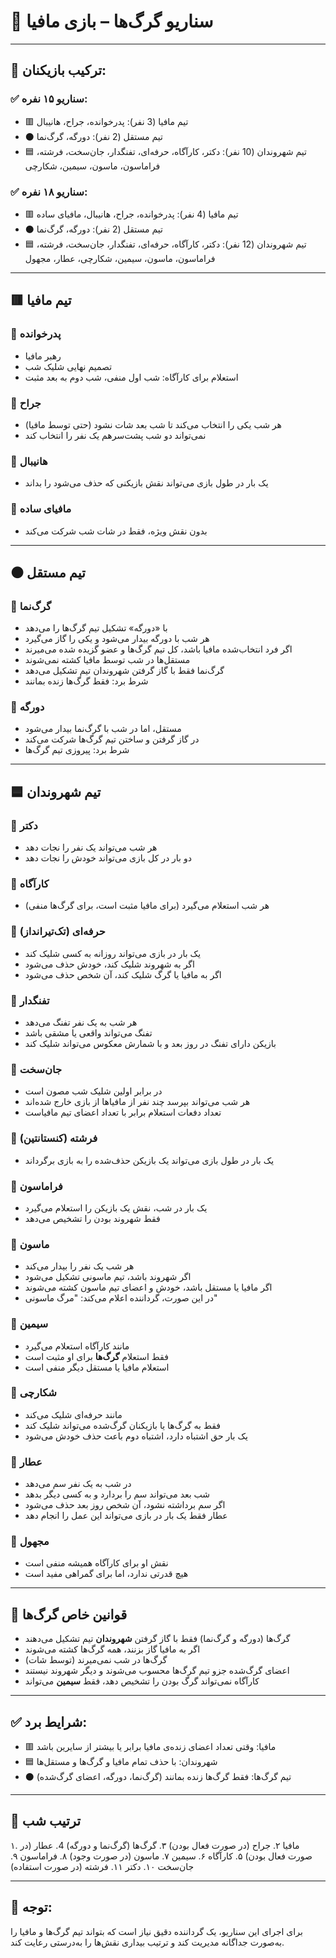 # 🐺 سناریو گرگ‌ها – بازی مافیا

---

## 👥 ترکیب بازیکنان:

### ✅ سناریو ۱۵ نفره:
- 🟥 تیم مافیا (3 نفر): پدرخوانده، جراح، هانیبال
- ⚫ تیم مستقل (2 نفر): دورگه، گرگ‌نما
- 🟦 تیم شهروندان (10 نفر): دکتر، کارآگاه، حرفه‌ای، تفنگدار، جان‌سخت، فرشته، فراماسون، ماسون، سیمین، شکارچی

### ✅ سناریو ۱۸ نفره:
- 🟥 تیم مافیا (4 نفر): پدرخوانده، جراح، هانیبال، مافیای ساده
- ⚫ تیم مستقل (2 نفر): دورگه، گرگ‌نما
- 🟦 تیم شهروندان (12 نفر): دکتر، کارآگاه، حرفه‌ای، تفنگدار، جان‌سخت، فرشته، فراماسون، ماسون، سیمین، شکارچی، عطار، مجهول

---

## 🟥 تیم مافیا

### 🔸 پدرخوانده
- رهبر مافیا
- تصمیم نهایی شلیک شب
- استعلام برای کارآگاه: شب اول منفی، شب دوم به بعد مثبت

### 🔸 جراح
- هر شب یکی را انتخاب می‌کند تا شب بعد شات نشود (حتی توسط مافیا)
- نمی‌تواند دو شب پشت‌سرهم یک نفر را انتخاب کند

### 🔸 هانیبال
- یک بار در طول بازی می‌تواند نقش بازیکنی که حذف می‌شود را بداند

### 🔸 مافیای ساده
- بدون نقش ویژه، فقط در شات شب شرکت می‌کند

---

## ⚫ تیم مستقل

### 🔸 گرگ‌نما
- با «دورگه» تشکیل تیم گرگ‌ها را می‌دهد
- هر شب با دورگه بیدار می‌شود و یکی را گاز می‌گیرد
- اگر فرد انتخاب‌شده مافیا باشد، کل تیم گرگ‌ها و عضو گزیده شده می‌میرند
- مستقل‌ها در شب توسط مافیا کشته نمی‌شوند
- گرگ‌نما فقط با گاز گرفتن شهروندان تیم تشکیل می‌دهد
- شرط برد: فقط گرگ‌ها زنده بمانند

### 🔸 دورگه
- مستقل، اما در شب با گرگ‌نما بیدار می‌شود
- در گاز گرفتن و ساختن تیم گرگ‌ها شرکت می‌کند
- شرط برد: پیروزی تیم گرگ‌ها

---

## 🟦 تیم شهروندان

### 🔸 دکتر
- هر شب می‌تواند یک نفر را نجات دهد
- دو بار در کل بازی می‌تواند خودش را نجات دهد

### 🔸 کارآگاه
- هر شب استعلام می‌گیرد (برای مافیا مثبت است، برای گرگ‌ها منفی)

### 🔸 حرفه‌ای (تک‌تیرانداز)
- یک بار در بازی می‌تواند روزانه به کسی شلیک کند
- اگر به شهروند شلیک کند، خودش حذف می‌شود
- اگر به مافیا یا گرگ شلیک کند، آن شخص حذف می‌شود

### 🔸 تفنگدار
- هر شب به یک نفر تفنگ می‌دهد
- تفنگ می‌تواند واقعی یا مشقی باشد
- بازیکن دارای تفنگ در روز بعد و با شمارش معکوس می‌تواند شلیک کند

### 🔸 جان‌سخت
- در برابر اولین شلیک شب مصون است
- هر شب می‌تواند بپرسد چند نفر از مافیاها از بازی خارج شده‌اند
- تعداد دفعات استعلام برابر با تعداد اعضای تیم مافیاست

### 🔸 فرشته (کنستانتین)
- یک بار در طول بازی می‌تواند یک بازیکن حذف‌شده را به بازی برگرداند

### 🔸 فراماسون
- یک بار در شب، نقش یک بازیکن را استعلام می‌گیرد
- فقط شهروند بودن را تشخیص می‌دهد

### 🔸 ماسون
- هر شب یک نفر را بیدار می‌کند
- اگر شهروند باشد، تیم ماسونی تشکیل می‌شود
- اگر مافیا یا مستقل باشد، خودش و اعضای تیم ماسون کشته می‌شوند
- در این صورت، گرداننده اعلام می‌کند: "مرگ ماسونی"

### 🔸 سیمین
- مانند کارآگاه استعلام می‌گیرد
- فقط استعلام **گرگ‌ها** برای او مثبت است
- استعلام مافیا یا مستقل دیگر منفی است

### 🔸 شکارچی
- مانند حرفه‌ای شلیک می‌کند
- فقط به گرگ‌ها یا بازیکنان گرگ‌شده می‌تواند شلیک کند
- یک بار حق اشتباه دارد، اشتباه دوم باعث حذف خودش می‌شود

### 🔸 عطار
- در شب به یک نفر سم می‌دهد
- شب بعد می‌تواند سم را بردارد و به کسی دیگر بدهد
- اگر سم برداشته نشود، آن شخص روز بعد حذف می‌شود
- عطار فقط یک بار در بازی می‌تواند این عمل را انجام دهد

### 🔸 مجهول
- نقش او برای کارآگاه همیشه منفی است
- هیچ قدرتی ندارد، اما برای گمراهی مفید است

---

## 📌 قوانین خاص گرگ‌ها

- گرگ‌ها (دورگه و گرگ‌نما) فقط با گاز گرفتن **شهروندان** تیم تشکیل می‌دهند
- اگر به مافیا گاز بزنند، همه گرگ‌ها کشته می‌شوند
- گرگ‌ها در شب نمی‌میرند (توسط شات)
- اعضای گرگ‌شده جزو تیم گرگ‌ها محسوب می‌شوند و دیگر شهروند نیستند
- کارآگاه نمی‌تواند گرگ بودن را تشخیص دهد، فقط **سیمین** می‌تواند

---

## ✅ شرایط برد:

- 🟥 مافیا: وقتی تعداد اعضای زنده‌ی مافیا برابر یا بیشتر از سایرین باشد
- 🟦 شهروندان: با حذف تمام مافیا و گرگ‌ها و مستقل‌ها
- ⚫ تیم گرگ‌ها: فقط گرگ‌ها زنده بمانند (گرگ‌نما، دورگه، اعضای گرگ‌شده)

---

## 🔄 ترتیب شب

۱. مافیا
۲. جراح (در صورت فعال بودن)
۳. گرگ‌ها (گرگ‌نما و دورگه)
4. عطار (در صورت فعال بودن)
   ۵. کارآگاه
   ۶. سیمین
   ۷. ماسون (در صورت وجود)
   ۸. فراماسون
   ۹. جان‌سخت
   ۱۰. دکتر
   ۱۱. فرشته (در صورت استفاده)

---

## 🎯 توجه:

برای اجرای این سناریو، یک گرداننده دقیق نیاز است که بتواند تیم گرگ‌ها و مافیا را به‌صورت جداگانه مدیریت کند و ترتیب بیداری نقش‌ها را به‌درستی رعایت کند.